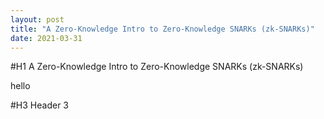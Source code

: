 ```yaml
---
layout: post
title: "A Zero-Knowledge Intro to Zero-Knowledge SNARKs (zk-SNARKs)"
date: 2021-03-31
---
```


#H1 A Zero-Knowledge Intro to Zero-Knowledge SNARKs (zk-SNARKs)

hello

#H3 Header 3
